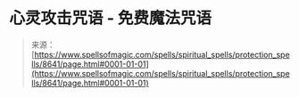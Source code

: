 <!--yml

category: 未分类

日期：2024-06-12 18:44:07

-->

# 心灵攻击咒语 - 免费魔法咒语

> 来源：[https://www.spellsofmagic.com/spells/spiritual_spells/protection_spells/8641/page.html#0001-01-01](https://www.spellsofmagic.com/spells/spiritual_spells/protection_spells/8641/page.html#0001-01-01)
